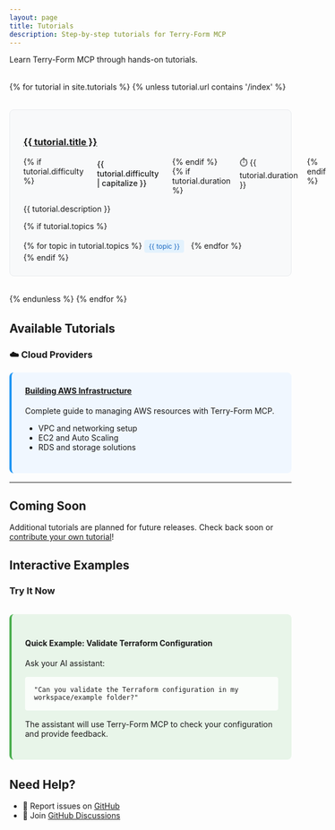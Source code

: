 ```yaml
---
layout: page
title: Tutorials
description: Step-by-step tutorials for Terry-Form MCP
---
```


Learn Terry-Form MCP through hands-on tutorials.

<div class="tutorial-grid">
{% for tutorial in site.tutorials %}
  {% unless tutorial.url contains '/index' %}
  <div class="tutorial-card">
    <div class="tutorial-header">
      <h3><a href="{{ tutorial.url | relative_url }}">{{ tutorial.title }}</a></h3>
      <div class="tutorial-meta">
        {% if tutorial.difficulty %}
        <span class="difficulty difficulty-{{ tutorial.difficulty }}">{{ tutorial.difficulty | capitalize }}</span>
        {% endif %}
        {% if tutorial.duration %}
        <span class="duration">⏱️ {{ tutorial.duration }}</span>
        {% endif %}
      </div>
    </div>
    <p>{{ tutorial.description }}</p>
    {% if tutorial.topics %}
    <div class="tutorial-topics">
      {% for topic in tutorial.topics %}
      <span class="topic">{{ topic }}</span>
      {% endfor %}
    </div>
    {% endif %}
  </div>
  {% endunless %}
{% endfor %}
</div>

## Available Tutorials

### ☁️ Cloud Providers

<div class="featured-tutorial">
  <h4><a href="{{ site.baseurl }}/tutorials/aws-infrastructure">Building AWS Infrastructure</a></h4>
  <p>Complete guide to managing AWS resources with Terry-Form MCP.</p>
  <ul>
    <li>VPC and networking setup</li>
    <li>EC2 and Auto Scaling</li>
    <li>RDS and storage solutions</li>
  </ul>
</div>

---

## Coming Soon

Additional tutorials are planned for future releases. Check back soon or [contribute your own tutorial](https://github.com/aj-geddes/terry-form-mcp/issues/new)!

## Interactive Examples

### Try It Now

<div class="try-it-box">
  <h4>Quick Example: Validate Terraform Configuration</h4>
  <p>Ask your AI assistant:</p>
  <pre><code>"Can you validate the Terraform configuration in my workspace/example folder?"</code></pre>
  <p>The assistant will use Terry-Form MCP to check your configuration and provide feedback.</p>
</div>

## Need Help?

- 🐛 Report issues on [GitHub](https://github.com/aj-geddes/terry-form-mcp/issues)
- 💬 Join [GitHub Discussions](https://github.com/aj-geddes/terry-form-mcp/discussions)

<style>
.tutorial-grid {
  display: grid;
  grid-template-columns: repeat(auto-fill, minmax(350px, 1fr));
  gap: 2rem;
  margin: 2rem 0;
}

.tutorial-card {
  background: #f8f9fa;
  padding: 1.5rem;
  border-radius: 0.5rem;
  border: 1px solid #e9ecef;
  transition: transform 0.2s;
}

.tutorial-card:hover {
  transform: translateY(-2px);
  box-shadow: 0 4px 12px rgba(0,0,0,0.1);
}

.tutorial-header {
  margin-bottom: 1rem;
}

.tutorial-meta {
  display: flex;
  gap: 1rem;
  margin-top: 0.5rem;
  font-size: 0.875rem;
}

.difficulty {
  padding: 0.25rem 0.5rem;
  border-radius: 0.25rem;
  font-weight: 500;
}

.difficulty-beginner {
  background: #e8f5e9;
  color: #2e7d32;
}

.difficulty-intermediate {
  background: #fff3e0;
  color: #f57c00;
}

.difficulty-advanced {
  background: #ffebee;
  color: #d32f2f;
}

.tutorial-topics {
  margin-top: 1rem;
}

.topic {
  display: inline-block;
  padding: 0.25rem 0.5rem;
  background: #e3f2fd;
  color: #1565c0;
  border-radius: 0.25rem;
  font-size: 0.75rem;
  margin-right: 0.5rem;
}

.featured-tutorial {
  background: #f0f7ff;
  padding: 1.5rem;
  border-radius: 0.5rem;
  margin: 1rem 0;
  border-left: 4px solid #2196F3;
}

.featured-tutorial h4 {
  margin-top: 0;
}

.try-it-box {
  background: #e8f5e9;
  padding: 1.5rem;
  border-radius: 0.5rem;
  margin: 2rem 0;
  border-left: 4px solid #4CAF50;
}

.try-it-box pre {
  background: rgba(255,255,255,0.8);
  padding: 1rem;
  border-radius: 0.25rem;
  margin: 1rem 0;
}

.video-section {
  display: grid;
  grid-template-columns: repeat(auto-fit, minmax(300px, 1fr));
  gap: 1.5rem;
  margin: 2rem 0;
}

.video-card {
  background: #f5f5f5;
  padding: 1.5rem;
  border-radius: 0.5rem;
  text-align: center;
}

.video-link {
  display: inline-block;
  margin-top: 1rem;
  padding: 0.5rem 1rem;
  background: #ff0000;
  color: white;
  border-radius: 0.25rem;
  text-decoration: none;
}

.video-link:hover {
  background: #dc0000;
}

@media (prefers-color-scheme: dark) {
  .tutorial-card {
    background: #2a2a2a;
    border-color: #444;
  }
  
  .featured-tutorial {
    background: #1a1a2e;
  }
  
  .try-it-box {
    background: #1e3a1e;
  }
  
  .try-it-box pre {
    background: rgba(0,0,0,0.3);
  }
  
  .video-card {
    background: #2a2a2a;
  }
}
</style>